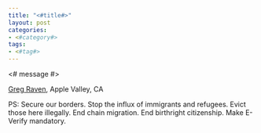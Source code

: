 ```yaml
---
title: "<#title#>"
layout: post
categories:
- <#category#>
tags: 
- <#tag#>
---
```


<# message #>

[Greg Raven](https://www.gregraven.org/), Apple Valley, CA

PS: Secure our borders. Stop the influx of immigrants and refugees. Evict those here illegally. End chain migration. End birthright citizenship. Make E-Verify mandatory.
